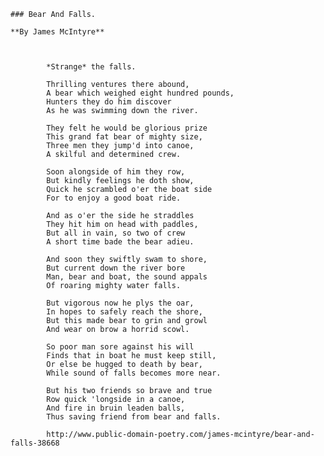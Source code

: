     ### Bear And Falls.

    **By James McIntyre**



            *Strange* the falls.

            Thrilling ventures there abound,
            A bear which weighed eight hundred pounds,
            Hunters they do him discover
            As he was swimming down the river.

            They felt he would be glorious prize
            This grand fat bear of mighty size,
            Three men they jump'd into canoe,
            A skilful and determined crew.

            Soon alongside of him they row,
            But kindly feelings he doth show,
            Quick he scrambled o'er the boat side
            For to enjoy a good boat ride.

            And as o'er the side he straddles
            They hit him on head with paddles,
            But all in vain, so two of crew
            A short time bade the bear adieu.

            And soon they swiftly swam to shore,
            But current down the river bore
            Man, bear and boat, the sound appals
            Of roaring mighty water falls.

            But vigorous now he plys the oar,
            In hopes to safely reach the shore,
            But this made bear to grin and growl
            And wear on brow a horrid scowl.

            So poor man sore against his will
            Finds that in boat he must keep still,
            Or else be hugged to death by bear,
            While sound of falls becomes more near.

            But his two friends so brave and true
            Row quick 'longside in a canoe,
            And fire in bruin leaden balls,
            Thus saving friend from bear and falls.
            
            http://www.public-domain-poetry.com/james-mcintyre/bear-and-falls-38668
